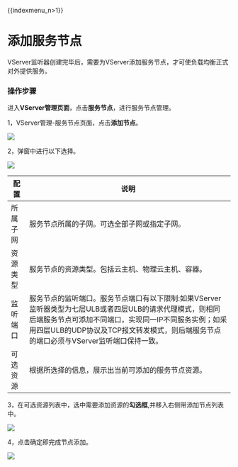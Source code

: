 {{indexmenu_n>1}}

# 添加服务节点

VServer监听器创建完毕后，需要为VServer添加服务节点，才可使负载均衡正式对外提供服务。 

### 操作步骤

进入**VServer管理页面**，点击**服务节点**，进行服务节点管理。

1，VServer管理-服务节点页面，点击**添加节点**。

![](https://static.ucloud.cn/db3e5c210e184820bf3263813620d2bb.png)

2，弹窗中进行以下选择。

![](https://static.ucloud.cn/9e30eac4e08b487c800e93d56b9f0f08.png)

|配置|说明|
|-|-|
|所属子网|服务节点所属的子网。可选全部子网或指定子网。|
|资源类型|服务节点的资源类型。包括云主机、物理云主机、容器。|
|监听端口|	服务节点的监听端口。服务节点端口有以下限制:如果VServer监听器类型为七层ULB或者四层ULB的请求代理模式，则相同后端服务节点可添加不同端口，实现同一IP不同服务实例；如采用四层ULB的UDP协议及TCP报文转发模式，则后端服务节点的端口必须与VServer监听端口保持一致。|
|可选资源|	根据所选择的信息，展示出当前可添加的服务节点资源。|

3，在可选资源列表中，选中需要添加资源的**勾选框**,并移入右侧带添加节点列表中。

![](https://static.ucloud.cn/47c3c32ad1a0451a81662a25767fea87.png)

4，点击确定即完成节点添加。

![](https://static.ucloud.cn/ca55ac7d3cec46c281c409093303c787.png)

  


